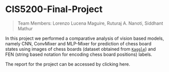 # CIS5200-Final-Project

> Team Members: Lorenzo Lucena Maguire, Ruturaj A. Nanoti, Siddhant Mathur

In this project we performed a comparative analysis of vision based models, namely CNN, ConvMixer and MLP-Mixer for prediction of chess board states using images
of chess boards (dataset obtained from [`Kaggle`](https://www.kaggle.com/datasets/koryakinp/chess-positions)) and FEN (string based notation for encoding chess
board positions) labels.

The report for the project can be accessed by clicking here.
